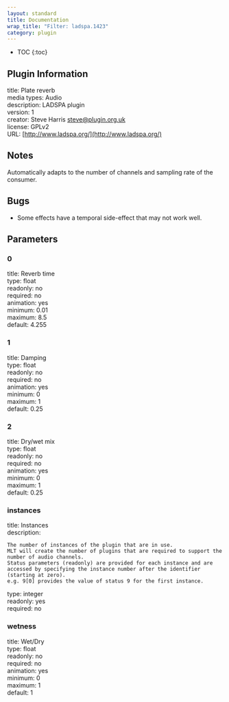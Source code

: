```yaml
---
layout: standard
title: Documentation
wrap_title: "Filter: ladspa.1423"
category: plugin
---
```

* TOC
{:toc}

## Plugin Information

title: Plate reverb  
media types:
Audio  
description: LADSPA plugin  
version: 1  
creator: Steve Harris <steve@plugin.org.uk>  
license: GPLv2  
URL: [http://www.ladspa.org/](http://www.ladspa.org/)  

## Notes

Automatically adapts to the number of channels and sampling rate of the consumer.

## Bugs

* Some effects have a temporal side-effect that may not work well.


## Parameters

### 0

title: Reverb time    
type: float  
readonly: no  
required: no  
animation: yes  
minimum: 0.01  
maximum: 8.5  
default: 4.255  

### 1

title: Damping    
type: float  
readonly: no  
required: no  
animation: yes  
minimum: 0  
maximum: 1  
default: 0.25  

### 2

title: Dry/wet mix    
type: float  
readonly: no  
required: no  
animation: yes  
minimum: 0  
maximum: 1  
default: 0.25  

### instances

title: Instances    
description:
```
The number of instances of the plugin that are in use.
MLT will create the number of plugins that are required to support the number of audio channels.
Status parameters (readonly) are provided for each instance and are accessed by specifying the instance number after the identifier (starting at zero).
e.g. 9[0] provides the value of status 9 for the first instance.
```
type: integer  
readonly: yes  
required: no  

### wetness

title: Wet/Dry    
type: float  
readonly: no  
required: no  
animation: yes  
minimum: 0  
maximum: 1  
default: 1  

